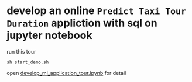 # develop an online `Predict Taxi Tour Duration` appliction with sql on jupyter notebook

run this tour

```
sh start_demo.sh
```
open [develop_ml_application_tour.ipynb](./develop_ml_application_tour.ipynb) for detail


